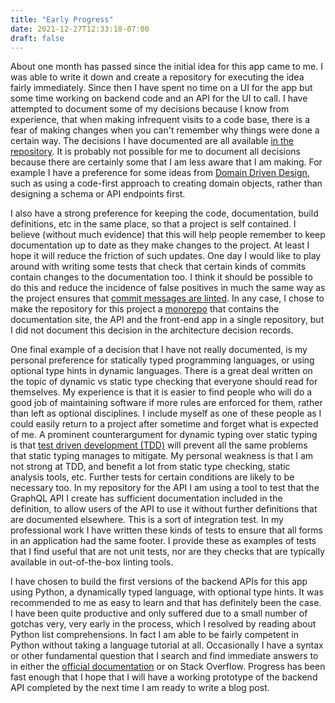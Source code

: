 ```yaml
---
title: "Early Progress"
date: 2021-12-27T12:33:18-07:00
draft: false
---
```


About one month has passed since the initial idea for this app came to me. I was able to write it down and create a repository for executing the idea fairly immediately.  Since then I have spent no time on a UI for the app but some time working on backend code and an API for the UI to call.  I have attempted to document some of my decisions because I know from experience, that when making infrequent visits to a code base, there is a fear of making changes when you can't remember why things were done a certain way.  The decisions I have documented are all available [in the repository](https://github.com/mshogren/container-minecraft-app/blob/master/docs/decisions/index.md).  It is probably not possible for me to document all decisions because there are certainly some that I am less aware that I am making.  For example I have a preference for some ideas from [Domain Driven Design](https://martinfowler.com/bliki/DomainDrivenDesign.html), such as using a code-first approach to creating domain objects, rather than designing a schema or API endpoints first. 
 
I also have a strong preference for keeping the code, documentation, build definitions, etc in the same place, so that a project is self contained. I believe (without much evidence) that this will help people remember to keep documentation up to date as they make changes to the project.  At least I hope it will reduce the friction of such updates.  One day I would like to play around with writing some tests that check that certain kinds of commits contain changes to the documentation too.  I think it should be possible to do this and reduce the incidence of false positives in much the same way as the project ensures that [commit messages are linted](https://www.conventionalcommits.org/en/v1.0.0-beta.2/#why-use-conventional-commits).  In any case, I chose to make the repository for this project a [monorepo](https://en.wikipedia.org/wiki/Monorepo) that contains the documentation site, the API and the front-end app in a single repository, but I did not document this decision in the architecture decision records.

One final example of a decision that I have not really documented, is my personal preference for statically typed programming languages, or using optional type hints in dynamic languages.  There is a great deal written on the topic of dynamic vs static type checking that everyone should read for themselves.  My experience is that it is easier to find people who will do a good job of maintaining software if more rules are enforced for them, rather than left as optional disciplines.  I include myself as one of these people as I could easily return to a project after sometime and forget what is expected of me.  A prominent counterargument for dynamic typing over static typing is that [test driven development (TDD)](https://martinfowler.com/bliki/TestDrivenDevelopment.html) will prevent all the same problems that static typing manages to mitigate.  My personal weakness is that I am not strong at TDD, and benefit a lot from static type checking, static analysis tools, etc.  Further tests for certain conditions are likely to be necessary too.  In my repository for the API I am using a tool to test that the GraphQL API I create has sufficient documentation included in the definition, to allow users of the API to use it without further definitions that are documented elsewhere.  This is a sort of integration test.  In my professional work I have written these kinds of tests to ensure that all forms in an application had the same footer.  I provide these as examples of tests that I find useful that are not unit tests, nor are they checks that are typically available in out-of-the-box linting tools.

I have chosen to build the first versions of the backend APIs for this app using Python, a dynamically typed language, with optional type hints.  It was recommended to me as easy to learn and that has definitely been the case.  I have been quite productive and only suffered due to a small number of gotchas very, very early in the process, which I resolved by reading about Python list comprehensions.  In fact I am able to be fairly competent in Python without taking a language tutorial at all.  Occasionally I have a syntax or other fundamental question that I search and find immediate answers to in either the [official documentation](https://docs.python.org/3/index.html) or on Stack Overflow.  Progress has been fast enough that I hope that I will have a working prototype of the backend API completed by the next time I am ready to write a blog post.


